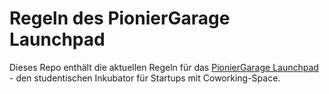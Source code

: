 # Regeln des PionierGarage Launchpad
Dieses Repo enthält die aktuellen Regeln für das [PionierGarage Launchpad](http://pioniergarage.de/launchpad) - den studentischen Inkubator für Startups mit Coworking-Space.
